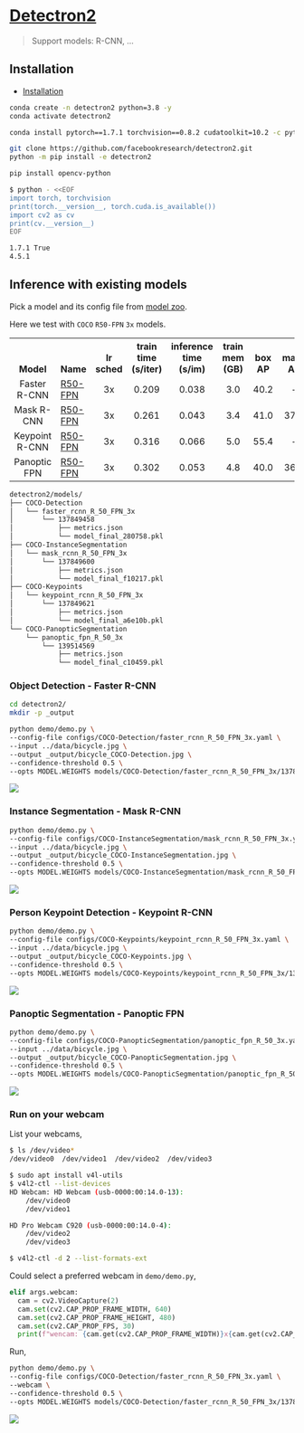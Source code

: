 # [Detectron2][]

[Detectron2]: https://github.com/facebookresearch/detectron2

> Support models: R-CNN, ...

## Installation

- [Installation](https://detectron2.readthedocs.io/tutorials/install.html)

```bash
conda create -n detectron2 python=3.8 -y
conda activate detectron2

conda install pytorch==1.7.1 torchvision==0.8.2 cudatoolkit=10.2 -c pytorch -y

git clone https://github.com/facebookresearch/detectron2.git
python -m pip install -e detectron2

pip install opencv-python
```

```bash
$ python - <<EOF
import torch, torchvision
print(torch.__version__, torch.cuda.is_available())
import cv2 as cv
print(cv.__version__)
EOF

1.7.1 True
4.5.1
```

## Inference with existing models

Pick a model and its config file from [model zoo](https://github.com/facebookresearch/detectron2/blob/master/MODEL_ZOO.md).

Here we test with `COCO` `R50-FPN` `3x` models.

<table><tbody>
<!-- START TABLE -->
<!-- TABLE HEADER -->
<th valign="bottom">Model</th>
<th valign="bottom">Name</th>
<th valign="bottom">lr<br/>sched</th>
<th valign="bottom">train<br/>time<br/>(s/iter)</th>
<th valign="bottom">inference<br/>time<br/>(s/im)</th>
<th valign="bottom">train<br/>mem<br/>(GB)</th>
<th valign="bottom">box<br/>AP</th>
<th valign="bottom">mask<br/>AP</th>
<th valign="bottom">kp.<br/>AP</th>
<th valign="bottom">PQ</th>
<th valign="bottom">model id</th>
<th valign="bottom">download</th>
<!-- TABLE BODY -->
<!-- ROW: faster_rcnn_R_50_FPN_3x -->
<tr><td align="center">Faster R-CNN</td>
<td align="left"><a href="configs/COCO-Detection/faster_rcnn_R_50_FPN_3x.yaml">R50-FPN</a></td>
<td align="center">3x</td>
<td align="center">0.209</td>
<td align="center">0.038</td>
<td align="center">3.0</td>
<td align="center">40.2</td>
<td align="center">-</td>
<td align="center">-</td>
<td align="center">-</td>
<td align="center">137849458</td>
<td align="center"><a href="https://dl.fbaipublicfiles.com/detectron2/COCO-Detection/faster_rcnn_R_50_FPN_3x/137849458/model_final_280758.pkl">model</a>&nbsp;|&nbsp;<a href="https://dl.fbaipublicfiles.com/detectron2/COCO-Detection/faster_rcnn_R_50_FPN_3x/137849458/metrics.json">metrics</a></td>
</tr>
<!-- ROW: mask_rcnn_R_50_FPN_3x -->
<tr><td align="center">Mask R-CNN</td>
<td align="left"><a href="configs/COCO-InstanceSegmentation/mask_rcnn_R_50_FPN_3x.yaml">R50-FPN</a></td>
<td align="center">3x</td>
<td align="center">0.261</td>
<td align="center">0.043</td>
<td align="center">3.4</td>
<td align="center">41.0</td>
<td align="center">37.2</td>
<td align="center">-</td>
<td align="center">-</td>
<td align="center">137849600</td>
<td align="center"><a href="https://dl.fbaipublicfiles.com/detectron2/COCO-InstanceSegmentation/mask_rcnn_R_50_FPN_3x/137849600/model_final_f10217.pkl">model</a>&nbsp;|&nbsp;<a href="https://dl.fbaipublicfiles.com/detectron2/COCO-InstanceSegmentation/mask_rcnn_R_50_FPN_3x/137849600/metrics.json">metrics</a></td>
</tr>
<!-- ROW: keypoint_rcnn_R_50_FPN_3x -->
<tr><td align="center">Keypoint R-CNN</td>
<td align="left"><a href="configs/COCO-Keypoints/keypoint_rcnn_R_50_FPN_3x.yaml">R50-FPN</a></td>
<td align="center">3x</td>
<td align="center">0.316</td>
<td align="center">0.066</td>
<td align="center">5.0</td>
<td align="center">55.4</td>
<td align="center">-</td>
<td align="center">65.5</td>
<td align="center">-</td>
<td align="center">137849621</td>
<td align="center"><a href="https://dl.fbaipublicfiles.com/detectron2/COCO-Keypoints/keypoint_rcnn_R_50_FPN_3x/137849621/model_final_a6e10b.pkl">model</a>&nbsp;|&nbsp;<a href="https://dl.fbaipublicfiles.com/detectron2/COCO-Keypoints/keypoint_rcnn_R_50_FPN_3x/137849621/metrics.json">metrics</a></td>
</tr>
<!-- ROW: panoptic_fpn_R_50_3x -->
<tr><td align="center">Panoptic FPN</td>
<td align="left"><a href="configs/COCO-PanopticSegmentation/panoptic_fpn_R_50_3x.yaml">R50-FPN</a></td>
<td align="center">3x</td>
<td align="center">0.302</td>
<td align="center">0.053</td>
<td align="center">4.8</td>
<td align="center">40.0</td>
<td align="center">36.5</td>
<td align="center">-</td>
<td align="center">41.5</td>
<td align="center">139514569</td>
<td align="center"><a href="https://dl.fbaipublicfiles.com/detectron2/COCO-PanopticSegmentation/panoptic_fpn_R_50_3x/139514569/model_final_c10459.pkl">model</a>&nbsp;|&nbsp;<a href="https://dl.fbaipublicfiles.com/detectron2/COCO-PanopticSegmentation/panoptic_fpn_R_50_3x/139514569/metrics.json">metrics</a></td>
</tr>
</tbody></table>

```bash
detectron2/models/
├── COCO-Detection
│   └── faster_rcnn_R_50_FPN_3x
│       └── 137849458
│           ├── metrics.json
│           └── model_final_280758.pkl
├── COCO-InstanceSegmentation
│   └── mask_rcnn_R_50_FPN_3x
│       └── 137849600
│           ├── metrics.json
│           └── model_final_f10217.pkl
├── COCO-Keypoints
│   └── keypoint_rcnn_R_50_FPN_3x
│       └── 137849621
│           ├── metrics.json
│           └── model_final_a6e10b.pkl
└── COCO-PanopticSegmentation
    └── panoptic_fpn_R_50_3x
        └── 139514569
            ├── metrics.json
            └── model_final_c10459.pkl
```

### Object Detection - Faster R-CNN

```bash
cd detectron2/
mkdir -p _output

python demo/demo.py \
--config-file configs/COCO-Detection/faster_rcnn_R_50_FPN_3x.yaml \
--input ../data/bicycle.jpg \
--output _output/bicycle_COCO-Detection.jpg \
--confidence-threshold 0.5 \
--opts MODEL.WEIGHTS models/COCO-Detection/faster_rcnn_R_50_FPN_3x/137849458/model_final_280758.pkl
```

![](bicycle_COCO-Detection.jpg)

### Instance Segmentation - Mask R-CNN

```bash
python demo/demo.py \
--config-file configs/COCO-InstanceSegmentation/mask_rcnn_R_50_FPN_3x.yaml \
--input ../data/bicycle.jpg \
--output _output/bicycle_COCO-InstanceSegmentation.jpg \
--confidence-threshold 0.5 \
--opts MODEL.WEIGHTS models/COCO-InstanceSegmentation/mask_rcnn_R_50_FPN_3x/137849600/model_final_f10217.pkl
```

![](bicycle_COCO-InstanceSegmentation.jpg)

### Person Keypoint Detection - Keypoint R-CNN

```bash
python demo/demo.py \
--config-file configs/COCO-Keypoints/keypoint_rcnn_R_50_FPN_3x.yaml \
--input ../data/bicycle.jpg \
--output _output/bicycle_COCO-Keypoints.jpg \
--confidence-threshold 0.5 \
--opts MODEL.WEIGHTS models/COCO-Keypoints/keypoint_rcnn_R_50_FPN_3x/137849621/model_final_a6e10b.pkl
```

![](bicycle_COCO-Keypoints.jpg)

### Panoptic Segmentation - Panoptic FPN

```bash
python demo/demo.py \
--config-file configs/COCO-PanopticSegmentation/panoptic_fpn_R_50_3x.yaml \
--input ../data/bicycle.jpg \
--output _output/bicycle_COCO-PanopticSegmentation.jpg \
--confidence-threshold 0.5 \
--opts MODEL.WEIGHTS models/COCO-PanopticSegmentation/panoptic_fpn_R_50_3x/139514569/model_final_c10459.pkl
```

![](bicycle_COCO-PanopticSegmentation.jpg)

### Run on your webcam

List your webcams,

```bash
$ ls /dev/video*
/dev/video0  /dev/video1  /dev/video2  /dev/video3

$ sudo apt install v4l-utils
$ v4l2-ctl --list-devices
HD Webcam: HD Webcam (usb-0000:00:14.0-13):
	/dev/video0
	/dev/video1

HD Pro Webcam C920 (usb-0000:00:14.0-4):
	/dev/video2
	/dev/video3

$ v4l2-ctl -d 2 --list-formats-ext
```

Could select a preferred webcam in `demo/demo.py`,

```py
elif args.webcam:
  cam = cv2.VideoCapture(2)
  cam.set(cv2.CAP_PROP_FRAME_WIDTH, 640)
  cam.set(cv2.CAP_PROP_FRAME_HEIGHT, 480)
  cam.set(cv2.CAP_PROP_FPS, 30)
  print(f"wencam: {cam.get(cv2.CAP_PROP_FRAME_WIDTH)}x{cam.get(cv2.CAP_PROP_FRAME_HEIGHT)} {cam.get(cv2.CAP_PROP_FPS)}")
```

Run,

```bash
python demo/demo.py \
--config-file configs/COCO-Detection/faster_rcnn_R_50_FPN_3x.yaml \
--webcam \
--confidence-threshold 0.5 \
--opts MODEL.WEIGHTS models/COCO-Detection/faster_rcnn_R_50_FPN_3x/137849458/model_final_280758.pkl
```

<!--
python demo/demo.py \
--config-file configs/COCO-Keypoints/keypoint_rcnn_R_50_FPN_3x.yaml \
--webcam \
--confidence-threshold 0.5 \
--opts MODEL.WEIGHTS models/COCO-Keypoints/keypoint_rcnn_R_50_FPN_3x/137849621/model_final_a6e10b.pkl
-->

![](webcam.png)
